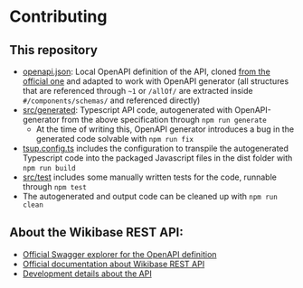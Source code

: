 # Contributing

## This repository

- [openapi.json](openapi.json): Local OpenAPI definition of the API, cloned [from the official one](https://www.wikidata.org/w/rest.php/wikibase/v0/openapi.json) and adapted to work with OpenAPI generator (all structures that are referenced through `~1` or `/allOf/` are extracted inside `#/components/schemas/` and referenced directly)
- [src/generated](src/generated): Typescript API code, autogenerated with OpenAPI-generator from the above specification through `npm run generate`
  - At the time of writing this, OpenAPI generator introduces a bug in the generated code solvable with `npm run fix`
- [tsup.config.ts](tsup.config.ts) includes the configuration to transpile the autogenerated Typescript code into the packaged Javascript files in the dist folder with `npm run build`
- [src/test](src/test) includes some manually written tests for the code, runnable through `npm test`
- The autogenerated and output code can be cleaned up with `npm run clean`

## About the Wikibase REST API:

- [Official Swagger explorer for the OpenAPI definition](https://doc.wikimedia.org/Wikibase/master/js/rest-api/)
- [Official documentation about Wikibase REST API](https://www.wikidata.org/wiki/Wikidata:REST_API)
- [Development details about the API](https://doc.wikimedia.org/Wikibase/master/php/repo_rest-api_README.html)